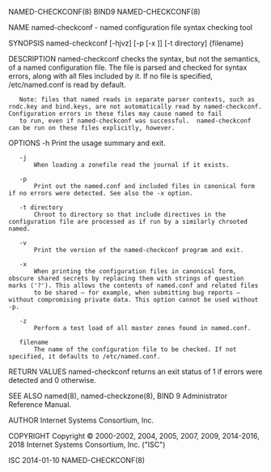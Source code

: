 NAMED-CHECKCONF(8)                                                                                  BIND9                                                                                  NAMED-CHECKCONF(8)



NAME
       named-checkconf - named configuration file syntax checking tool

SYNOPSIS
       named-checkconf [-hjvz] [-p [-x ]] [-t directory] {filename}

DESCRIPTION
       named-checkconf checks the syntax, but not the semantics, of a named configuration file. The file is parsed and checked for syntax errors, along with all files included by it. If no file is
       specified, /etc/named.conf is read by default.

       Note: files that named reads in separate parser contexts, such as rndc.key and bind.keys, are not automatically read by named-checkconf. Configuration errors in these files may cause named to fail
       to run, even if named-checkconf was successful.  named-checkconf can be run on these files explicitly, however.

OPTIONS
       -h
           Print the usage summary and exit.

       -j
           When loading a zonefile read the journal if it exists.

       -p
           Print out the named.conf and included files in canonical form if no errors were detected. See also the -x option.

       -t directory
           Chroot to directory so that include directives in the configuration file are processed as if run by a similarly chrooted named.

       -v
           Print the version of the named-checkconf program and exit.

       -x
           When printing the configuration files in canonical form, obscure shared secrets by replacing them with strings of question marks ('?'). This allows the contents of named.conf and related files
           to be shared — for example, when submitting bug reports — without compromising private data. This option cannot be used without -p.

       -z
           Perform a test load of all master zones found in named.conf.

       filename
           The name of the configuration file to be checked. If not specified, it defaults to /etc/named.conf.

RETURN VALUES
       named-checkconf returns an exit status of 1 if errors were detected and 0 otherwise.

SEE ALSO
       named(8), named-checkzone(8), BIND 9 Administrator Reference Manual.

AUTHOR
       Internet Systems Consortium, Inc.

COPYRIGHT
       Copyright © 2000-2002, 2004, 2005, 2007, 2009, 2014-2016, 2018 Internet Systems Consortium, Inc. ("ISC")



ISC                                                                                               2014-01-10                                                                               NAMED-CHECKCONF(8)
